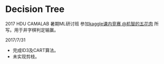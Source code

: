 # Decision Tree

2017 HDU CAMALAB 暑期ML研讨班 参加[kaggle课内竞赛 @机智的五花肉](https://inclass.kaggle.com/c/hdu-cama) 所写。用于井字棋判定输赢。

2017/7/31
- 完成ID3及CART算法。
- 未实现剪枝。